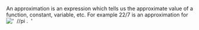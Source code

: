 An approximation is an expression which tells us the approximate value
of a function, constant, variable, etc. For example 22/7 is an
approximation for
!['  //pi .  '](../dictionary/equation_images/1644.1..png)
